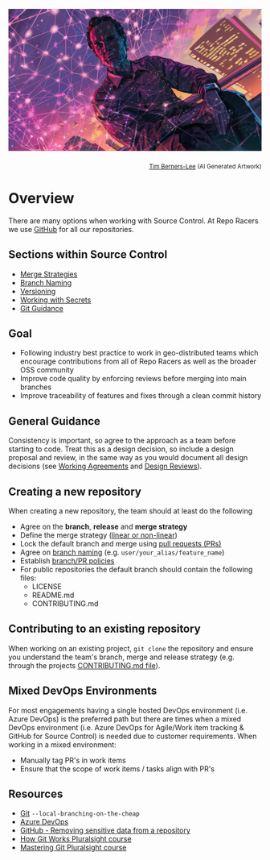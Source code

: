 ![Tim Berners-Lee](../../assets/images/heroes/tim_berners_lee.webp)
<p align="right"><sub><a href="https://en.wikipedia.org/wiki/Tim_Berners-Lee" target="_blank">Tim Berners-Lee</a> (AI Generated Artwork)</sub></p>

# Overview

There are many options when working with Source Control. At Repo Racers we use [GitHub](https://github.com/) for all our repositories.

## Sections within Source Control

* [Merge Strategies](merge_strategies.md)
* [Branch Naming](naming_branches.md)
* [Versioning](component_versioning.md)
* [Working with Secrets](secrets_management.md)
* [Git Guidance](./git_guidance/git_guidance.md)

## Goal

* Following industry best practice to work in geo-distributed teams which encourage contributions from all of Repo Racers as well as the broader OSS community
* Improve code quality by enforcing reviews before merging into main branches
* Improve traceability of features and fixes through a clean commit history

## General Guidance

Consistency is important, so agree to the approach as a team before starting to code. Treat this as a design decision, so include a design proposal and review, in the same way as you would document all design decisions (see [Working Agreements](../agile_guide/beyond_the_basics/crew_contracts/working_agreement.md) and [Design Reviews](../design/design_reviews/design_reviews.md)).

## Creating a new repository

When creating a new repository, the team should at least do the following

* Agree on the **branch**, **release** and **merge strategy**
* Define the merge strategy ([linear or non-linear](merge_strategies.md))
* Lock the default branch and merge using [pull requests (PRs)](../code_reviews/pull_requests.md)
* Agree on [branch naming](naming_branches.md) (e.g. `user/your_alias/feature_name`)
* Establish [branch/PR policies](../code_reviews/pull_requests.md)
* For public repositories the default branch should contain the following files:
  * LICENSE
  * README.md
  * CONTRIBUTING.md

## Contributing to an existing repository

When working on an existing project, `git clone` the repository and ensure you understand the team's branch, merge and release strategy (e.g. through the projects [CONTRIBUTING.md file](https://blog.github.com/2012-09-17-contributing-guidelines/)).

## Mixed DevOps Environments

For most engagements having a single hosted DevOps environment (i.e. Azure DevOps) is the preferred path but there are times when a mixed DevOps environment (i.e. Azure DevOps for Agile/Work item tracking & GitHub for Source Control) is needed due to customer requirements. When working in a mixed environment:

* Manually tag PR's in work items
* Ensure that the scope of work items / tasks align with PR's

## Resources

* [Git](https://git-scm.com/) `--local-branching-on-the-cheap`
* [Azure DevOps](https://azure.microsoft.com/en-us/services/devops/)
* [GitHub - Removing sensitive data from a repository](https://help.github.com/articles/removing-sensitive-data-from-a-repository/)
* [How Git Works Pluralsight course](https://www.pluralsight.com/courses/how-git-works)
* [Mastering Git Pluralsight course](https://www.pluralsight.com/courses/master-git)
